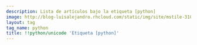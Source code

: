 ```yaml
---
description: Lista de artículos bajo la etiqueta [python]
image: http://blog-luisalejandro.rhcloud.com/static/img/site/mstile-310x310.png
layout: tag
tag_name: python
title: !!python/unicode 'Etiqueta [python]'
---
```

